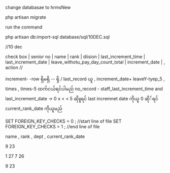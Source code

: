 <!-- join date < search date
current rank date < serach date s


ပညာအရည်အချင်း အမျိုးအစား
တွင် diploma


ပညာအရည်အချင်း -EGTI(MP)

ခင်ပွန်း/ဇနီး  -- just select -->



change databasae to hrmsNew

php artisan migrate


run the command

php artisan db:import-sql database/sql/10DEC.sql

//10 dec


check box  | senior no | name | rank | diision  | last_increment_time | last_increment_date | leave_withotu_pay_day_count_total | increment_date | , action  //





increment- -row ရှိမရှိ -- ရှိ / last_record ယူ , increment_date+ leaveY-tyep_5 , times , times-5 ထက်ငယ်ရင်ပါမည်
no_record  - staff_last_increment_time and last_increment_date ->   0 x <  < 5  ဆိုူရင် last incremnet date ကိုယူ
0 ဆို်ရင် current_rank_date ကိုယူမည်

SET FOREIGN_KEY_CHECKS =  0 ; //start line of file 
   SET FOREIGN_KEY_CHECKS =  1 ; //end line of file 
   

   name , rank  , dept , current_rank_date



9 23

1 27
7  26

9  23
